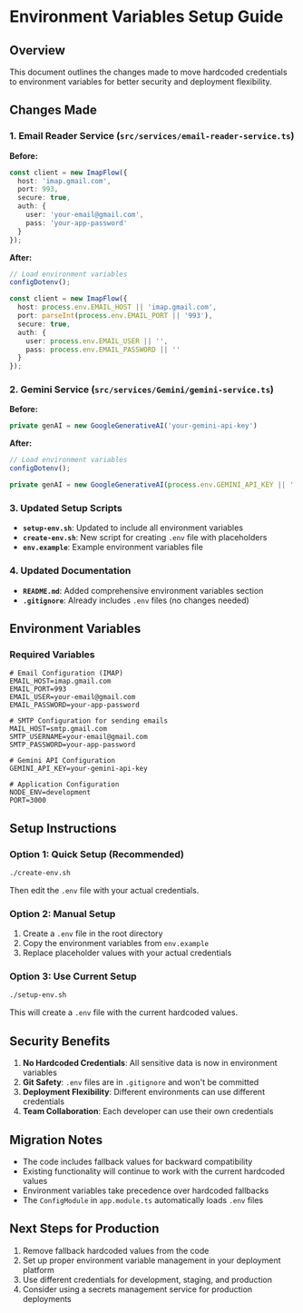 # Environment Variables Setup Guide

## Overview

This document outlines the changes made to move hardcoded credentials to environment variables for better security and deployment flexibility.

## Changes Made

### 1. Email Reader Service (`src/services/email-reader-service.ts`)

**Before:**
```typescript
const client = new ImapFlow({
  host: 'imap.gmail.com',
  port: 993,
  secure: true,
  auth: {
    user: 'your-email@gmail.com',
    pass: 'your-app-password' 
  }
});
```

**After:**
```typescript
// Load environment variables
configDotenv();

const client = new ImapFlow({
  host: process.env.EMAIL_HOST || 'imap.gmail.com',
  port: parseInt(process.env.EMAIL_PORT || '993'),
  secure: true,
  auth: {
    user: process.env.EMAIL_USER || '',
    pass: process.env.EMAIL_PASSWORD || ''
  }
});
```

### 2. Gemini Service (`src/services/Gemini/gemini-service.ts`)

**Before:**
```typescript
private genAI = new GoogleGenerativeAI('your-gemini-api-key')
```

**After:**
```typescript
// Load environment variables
configDotenv();

private genAI = new GoogleGenerativeAI(process.env.GEMINI_API_KEY || '')
```

### 3. Updated Setup Scripts

- **`setup-env.sh`**: Updated to include all environment variables
- **`create-env.sh`**: New script for creating `.env` file with placeholders
- **`env.example`**: Example environment variables file

### 4. Updated Documentation

- **`README.md`**: Added comprehensive environment variables section
- **`.gitignore`**: Already includes `.env` files (no changes needed)

## Environment Variables

### Required Variables

```env
# Email Configuration (IMAP)
EMAIL_HOST=imap.gmail.com
EMAIL_PORT=993
EMAIL_USER=your-email@gmail.com
EMAIL_PASSWORD=your-app-password

# SMTP Configuration for sending emails
MAIL_HOST=smtp.gmail.com
SMTP_USERNAME=your-email@gmail.com
SMTP_PASSWORD=your-app-password

# Gemini API Configuration
GEMINI_API_KEY=your-gemini-api-key

# Application Configuration
NODE_ENV=development
PORT=3000
```

## Setup Instructions

### Option 1: Quick Setup (Recommended)
```bash
./create-env.sh
```
Then edit the `.env` file with your actual credentials.

### Option 2: Manual Setup
1. Create a `.env` file in the root directory
2. Copy the environment variables from `env.example`
3. Replace placeholder values with your actual credentials

### Option 3: Use Current Setup
```bash
./setup-env.sh
```
This will create a `.env` file with the current hardcoded values.

## Security Benefits

1. **No Hardcoded Credentials**: All sensitive data is now in environment variables
2. **Git Safety**: `.env` files are in `.gitignore` and won't be committed
3. **Deployment Flexibility**: Different environments can use different credentials
4. **Team Collaboration**: Each developer can use their own credentials

## Migration Notes

- The code includes fallback values for backward compatibility
- Existing functionality will continue to work with the current hardcoded values
- Environment variables take precedence over hardcoded fallbacks
- The `ConfigModule` in `app.module.ts` automatically loads `.env` files

## Next Steps for Production

1. Remove fallback hardcoded values from the code
2. Set up proper environment variable management in your deployment platform
3. Use different credentials for development, staging, and production
4. Consider using a secrets management service for production deployments 